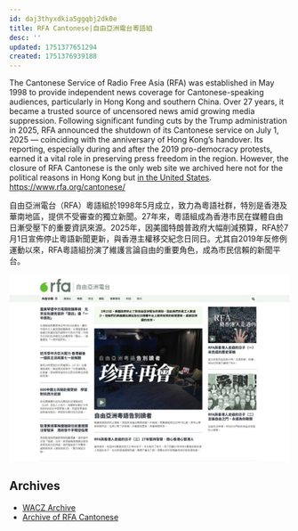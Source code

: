 ```yaml
---
id: daj3thyxdkia5ggqbj2dk0e
title: RFA Cantonese|自由亞洲電台粵語組
desc: ''
updated: 1751377651294
created: 1751376939188
---
```


The Cantonese Service of Radio Free Asia (RFA) was established in May 1998 to provide independent news coverage for Cantonese-speaking audiences, particularly in Hong Kong and southern China. Over 27 years, it became a trusted source of uncensored news amid growing media suppression. Following significant funding cuts by the Trump administration in 2025, RFA announced the shutdown of its Cantonese service on July 1, 2025 — coinciding with the anniversary of Hong Kong’s handover. Its reporting, especially during and after the 2019 pro-democracy protests, earned it a vital role in preserving press freedom in the region. However, the closure of RFA Cantonese is the only web site we archived here not for the political reasons in Hong Kong but [in the United States](https://www.theguardian.com/media/2025/mar/18/chinese-state-media-celebrates-trumps-cuts-to-voice-of-america-and-radio-free-asia).  https://www.rfa.org/cantonese/

自由亞洲電台（RFA）粵語組於1998年5月成立，致力為粵語社群，特別是香港及華南地區，提供不受審查的獨立新聞。27年來，粵語組成為香港市民在媒體自由日漸受壓下的重要資訊來源。2025年，因美國特朗普政府大幅削減預算，RFA於7月1日宣佈停止粵語新聞更新，與香港主權移交紀念日同日。尤其自2019年反修例運動以來，RFA粵語組扮演了維護言論自由的重要角色，成為市民信賴的新聞平台。

![rfa_cantonese_homepage](/assets/rfa_cantonese.png)

## Archives
- [WACZ Archive](https://replayweb.page/?source=https%3A%2F%2Fstorage.googleapis.com%2Fweb-archives%2Farchives%2Fac24bcdb.wacz#view=pages&url=https%3A%2F%2Fwww.rfa.org%2Fcantonese%2F&ts=20250718134430) 
- [Archive of RFA Cantonese](https://web.archive.org/web/*/https://www.rfa.org/cantonese/)